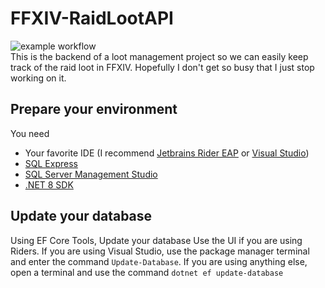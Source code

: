 # FFXIV-RaidLootAPI
![example workflow](https://github.com/RickyChittaphone/FFXIV-RaidLootAPI/actions/workflows/dotnet.yml/badge.svg)<br>
This is the backend of a loot management project so we can easily keep track of the raid loot in FFXIV. Hopefully I don't get so busy that I just stop working on it.
## Prepare your environment

You need

* Your favorite IDE (I recommend [Jetbrains Rider EAP](https://www.jetbrains.com/lp/toolbox/) or [Visual Studio](https://visualstudio.microsoft.com/vs/))
* [SQL Express](https://www.microsoft.com/en-us/download/details.aspx?id=101064)
* [SQL Server Management Studio](https://learn.microsoft.com/en-us/sql/ssms/download-sql-server-management-studio-ssms?view=sql-server-ver16)
* [.NET 8 SDK](https://dotnet.microsoft.com/en-us/download/dotnet/8.0)

## Update your database

Using EF Core Tools, Update your database Use the UI if you are using Riders. If you are using Visual Studio, use the package manager terminal and enter the command `Update-Database`. If you are using anything else, open a terminal and use the command `dotnet ef update-database`
